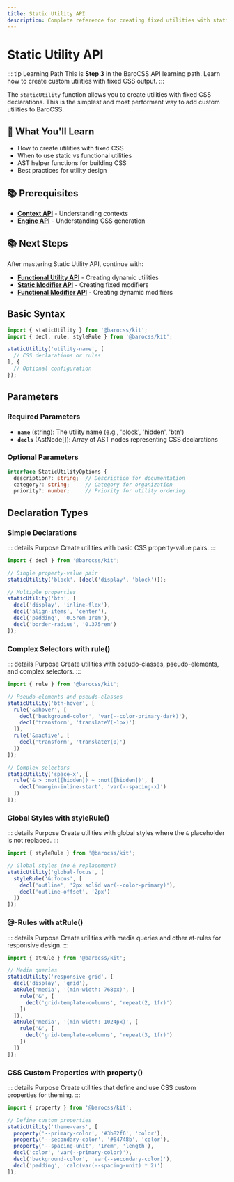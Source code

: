 ```yaml
---
title: Static Utility API
description: Complete reference for creating fixed utilities with staticUtility
---
```


# Static Utility API

::: tip Learning Path
This is **Step 3** in the BaroCSS API learning path. Learn how to create custom utilities with fixed CSS output.
:::

The `staticUtility` function allows you to create utilities with fixed CSS declarations. This is the simplest and most performant way to add custom utilities to BaroCSS.

## 🎯 What You'll Learn

- How to create utilities with fixed CSS
- When to use static vs functional utilities
- AST helper functions for building CSS
- Best practices for utility design

## 📚 Prerequisites

- **[Context API](/api/context)** - Understanding contexts
- **[Engine API](/api/engine)** - Understanding CSS generation

## 📚 Next Steps

After mastering Static Utility API, continue with:
- **[Functional Utility API](/api/functional-utility)** - Creating dynamic utilities
- **[Static Modifier API](/api/static-modifier)** - Creating fixed modifiers
- **[Functional Modifier API](/api/functional-modifier)** - Creating dynamic modifiers

## Basic Syntax

```typescript
import { staticUtility } from '@barocss/kit';
import { decl, rule, styleRule } from '@barocss/kit';

staticUtility('utility-name', [
  // CSS declarations or rules
], {
  // Optional configuration
});
```

## Parameters

### Required Parameters

- **`name`** (string): The utility name (e.g., 'block', 'hidden', 'btn')
- **`decls`** (AstNode[]): Array of AST nodes representing CSS declarations

### Optional Parameters

```typescript
interface StaticUtilityOptions {
  description?: string;  // Description for documentation
  category?: string;     // Category for organization
  priority?: number;     // Priority for utility ordering
```

## Declaration Types

### Simple Declarations

::: details Purpose
Create utilities with basic CSS property-value pairs.
:::

```typescript
import { decl } from '@barocss/kit';

// Single property-value pair
staticUtility('block', [decl('display', 'block')]);

// Multiple properties
staticUtility('btn', [
  decl('display', 'inline-flex'),
  decl('align-items', 'center'),
  decl('padding', '0.5rem 1rem'),
  decl('border-radius', '0.375rem')
]);
```

### Complex Selectors with rule()

::: details Purpose
Create utilities with pseudo-classes, pseudo-elements, and complex selectors.
:::

```typescript
import { rule } from '@barocss/kit';

// Pseudo-elements and pseudo-classes
staticUtility('btn-hover', [
  rule('&:hover', [
    decl('background-color', 'var(--color-primary-dark)'),
    decl('transform', 'translateY(-1px)')
  ]),
  rule('&:active', [
    decl('transform', 'translateY(0)')
  ])
]);

// Complex selectors
staticUtility('space-x', [
  rule('& > :not([hidden]) ~ :not([hidden])', [
    decl('margin-inline-start', 'var(--spacing-x)')
  ])
]);
```

### Global Styles with styleRule()

::: details Purpose
Create utilities with global styles where the `&` placeholder is not replaced.
:::

```typescript
import { styleRule } from '@barocss/kit';

// Global styles (no & replacement)
staticUtility('global-focus', [
  styleRule('&:focus', [
    decl('outline', '2px solid var(--color-primary)'),
    decl('outline-offset', '2px')
  ])
]);
```

### @-Rules with atRule()

::: details Purpose
Create utilities with media queries and other at-rules for responsive design.
:::

```typescript
import { atRule } from '@barocss/kit';

// Media queries
staticUtility('responsive-grid', [
  decl('display', 'grid'),
  atRule('media', '(min-width: 768px)', [
    rule('&', [
      decl('grid-template-columns', 'repeat(2, 1fr)')
    ])
  ]),
  atRule('media', '(min-width: 1024px)', [
    rule('&', [
      decl('grid-template-columns', 'repeat(3, 1fr)')
    ])
  ])
]);
```

### CSS Custom Properties with property()

::: details Purpose
Create utilities that define and use CSS custom properties for theming.
:::

```typescript
import { property } from '@barocss/kit';

// Define custom properties
staticUtility('theme-vars', [
  property('--primary-color', '#3b82f6', 'color'),
  property('--secondary-color', '#64748b', 'color'),
  property('--spacing-unit', '1rem', 'length'),
  decl('color', 'var(--primary-color)'),
  decl('background-color', 'var(--secondary-color)'),
  decl('padding', 'calc(var(--spacing-unit) * 2)')
]);
```



